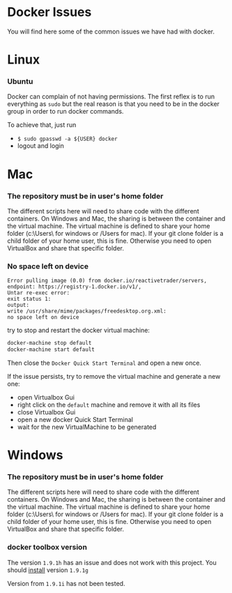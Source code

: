 # Docker Issues

You will find here some of the common issues we have had with docker.

# Linux
### Ubuntu
Docker can complain of not having permissions. The first reflex is to run everything as `sudo` but the real reason is that you need to be in the docker group in order to run docker commands.

To achieve that, just run
- `$ sudo gpasswd -a ${USER} docker`
- logout and login

# Mac

### The repository must be in user's home folder

The different scripts here will need to share code with the different containers. On Windows and Mac, the sharing is between the container and the virtual machine. The virtual machine is defined to share your home folder (c:\Users\ for windows or /Users for mac). If your git clone folder is a child folder of your home user, this is fine. Otherwise you need to open VirtualBox and share that specific folder.

### No space left on device
```
Error pulling image (0.0) from docker.io/reactivetrader/servers, 
endpoint: https://registry-1.docker.io/v1/, 
Untar re-exec error: 
exit status 1: 
output: 
write /usr/share/mime/packages/freedesktop.org.xml: 
no space left on device
```

try to stop and restart the docker virtual machine:
```bash
docker-machine stop default
docker-machine start default
```
Then close the `Docker Quick Start Terminal` and open a new once.

If the issue persists, try to remove the virtual machine and generate a new one:  
- open Virtualbox Gui
- right click on the `default` machine and remove it with all its files
- close Virtualbox Gui
- open a new docker Quick Start Terminal
- wait for the new VirtualMachine to be generated

# Windows

### The repository must be in user's home folder

The different scripts here will need to share code with the different containers. On Windows and Mac, the sharing is between the container and the virtual machine. The virtual machine is defined to share your home folder (c:\Users\ for windows or /Users for mac). If your git clone folder is a child folder of your home user, this is fine. Otherwise you need to open VirtualBox and share that specific folder.

### docker toolbox version

The version `1.9.1h` has an issue and does not work with this project.
You should [install](https://github.com/docker/toolbox/releases) version `1.9.1g`

Version from `1.9.1i` has not been tested.
